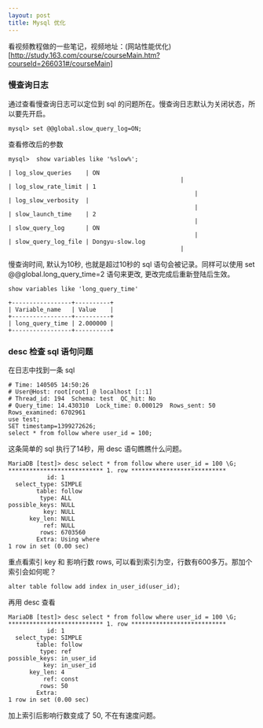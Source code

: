 ```yaml
---
layout: post
title: Mysql 优化
---
```


看视频教程做的一些笔记，视频地址：(网站性能优化)[http://study.163.com/course/courseMain.htm?courseId=266031#/courseMain]


### 慢查询日志
通过查看慢查询日志可以定位到 sql 的问题所在。慢查询日志默认为关闭状态，所以要先开启。

	mysql> set @@global.slow_query_log=ON;

查看修改后的参数

	mysql> 	show variables like '%slow%';

	| log_slow_queries    | ON
                                                     |
	| log_slow_rate_limit | 1
														 |
	| log_slow_verbosity  |
														 |
	| slow_launch_time    | 2
														 |
	| slow_query_log      | ON
														 |
	| slow_query_log_file | Dongyu-slow.log
                                                     |

慢查询时间, 默认为10秒, 也就是超过10秒的 sql 语句会被记录。同样可以使用 set @@global.long_query_time=2 语句来更改, 更改完成后重新登陆后生效。

	show variables like 'long_query_time'

	+-----------------+----------+
	| Variable_name   | Value    |
	+-----------------+----------+
	| long_query_time | 2.000000 |
	+-----------------+----------+


### desc 检查 sql 语句问题

在日志中找到一条 sql

	# Time: 140505 14:50:26
	# User@Host: root[root] @ localhost [::1]
	# Thread_id: 194  Schema: test  QC_hit: No
	# Query_time: 14.430310  Lock_time: 0.000129  Rows_sent: 50  Rows_examined: 6702961
	use test;
	SET timestamp=1399272626;
	select * from follow where user_id = 100;

这条简单的 sql 执行了14秒，用 desc 语句瞧瞧什么问题。
	
	MariaDB [test]> desc select * from follow where user_id = 100 \G;
	*************************** 1. row ***************************
			   id: 1
	  select_type: SIMPLE
			table: follow
			 type: ALL
	possible_keys: NULL
			  key: NULL
		  key_len: NULL
			  ref: NULL
			 rows: 6703560
			Extra: Using where
	1 row in set (0.00 sec)

重点看索引 key 和 影响行数 rows, 可以看到索引为空，行数有600多万。那加个索引会如何呢？

	alter table follow add index in_user_id(user_id);

再用 desc 查看

	MariaDB [test]> desc select * from follow where user_id = 100 \G;
	*************************** 1. row ***************************
			   id: 1
	  select_type: SIMPLE
			table: follow
			 type: ref
	possible_keys: in_user_id
			  key: in_user_id
		  key_len: 4
			  ref: const
			 rows: 50
			Extra:
	1 row in set (0.00 sec)

加上索引后影响行数变成了 50, 不在有速度问题。









